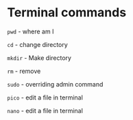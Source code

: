 # Terminal commands

`pwd` - where am I

`cd` - change directory

`mkdir` - Make directory

`rm` - remove

`sudo` - overriding admin command

`pico` - edit a file in terminal

`nano` - edit a file in terminal

